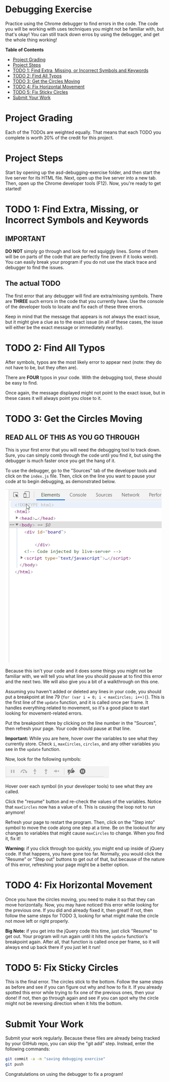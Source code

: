# Debugging Exercise
Practice using the Chrome debugger to find errors in the code. The code you will be working with uses techniques you might not be familiar with, but that's okay! You can still track down erros by using the debugger, and get the whole thing working!

**Table of Contents**
- [Project Grading](#project-grading)
- [Project Steps](#project-steps)
- [TODO 1: Find Extra, Missing, or Incorrect Symbols and Keywords](#todo-1-find-extra-missing-or-incorrect-symbols-and-keywords)
- [TODO 2: Find All Typos](#todo-2-find-all-typos)
- [TODO 3: Get the Circles Moving](#todo-3-get-the-circles-moving)
- [TODO 4: Fix Horizontal Movement](#todo-4-fix-horizontal-movement)
- [TODO 5: Fix Sticky Circles](#todo-5-fix-sticky-circles)
- [Submit Your Work](#submit-your-work)

# Project Grading
Each of the TODOs are weighted equally. That means that each TODO you complete is worth 20% of the credit for this project.

# Project Steps
Start by opening up the asd-debugging-exercise folder, and then start the live server for its HTML file. Next, open up the live server into a new tab. Then, open up the Chrome developer tools (F12). Now, you're ready to get started!

# TODO 1: Find Extra, Missing, or Incorrect Symbols and Keywords
## IMPORTANT 
**DO NOT** simply go through and look for red squiggly lines. Some of them will be on parts of the code that are perfectly fine (even if it looks weird). You can easily break your program if you do not use the stack trace and debugger to find the issues.

## The actual TODO

The first error that any debugger will find are extra/missing symbols. There are **THREE** such errors in the code that you currently have. Use the console of the developer tools to locate and fix each of these three errors.

Keep in mind that the message that appears is not always the exact issue, but it might give a clue as to the exact issue (in all of these cases, the issue will either be the exact message or immediately nearby).

# TODO 2: Find All Typos
After symbols, typos are the most likely error to appear next (note: they do not have to be, but they often are).

There are **FOUR** typos in your code. With the debugging tool, these should be easy to find.

Once again, the message displayed might not point to the exact issue, but in these cases it will always point you close to it.

# TODO 3: Get the Circles Moving

## READ ALL OF THIS AS YOU GO THROUGH

This is your first error that you will need the debugging tool to track down. Sure, you can simply comb through the code until you find it, but using the debugger is much faster once you get the hang of it.

To use the debugger, go to the "Sources" tab of the developer tools and click on the `index.js` file. Then, click on the line you want to pause your code at to begin debugging, as demonstrated below.

<img src="img/breakpoint.gif">

Because this isn't your code and it does some things you might not be familiar with, we will tell you what line you should pause at to find this error and the next two. We will also give you a bit of a walkthrough on this one.

Assuming you haven't added or deleted any lines in your code, you should put a breakpoint at line 79 (`for (var i = 0; i < maxCircles; i++){`). This is the first line of the `update` function, and it is called once per frame. It handles everything related to movement, so it's a good place to start looking for movement-related errors.

Put the breakpoint there by clicking on the line number in the "Sources", then refresh your page. Your code should pause at that line.

**Important:** While you are here, hover over the variables to see what they currently store. Check `i`, `maxCircles`, `circles`, and any other variables you see in the `update` function. 

Now, look for the following symbols:

<img src="img/panel.png">

Hover over each symbol (in your developer tools) to see what they are called. 

Click the "resume" button and re-check the values of the variables. Notice that `maxCircles` now has a value of `0`. This is causing the loop not to run anymore!

Refresh your page to restart the program. Then, click on the "Step into" symbol to move the code along one step at a time. Be on the lookout for any changes to variables that might cause `maxCircles` to change. When you find it, fix it!

**Warning:** if you click through too quickly, you might end up inside of jQuery code. If that happens, you have gone too far. Normally, you would click the "Resume" or "Step out" buttons to get out of that, but because of the nature of this error, refreshing your page might be a better option.

# TODO 4: Fix Horizontal Movement

Once you have the circles moving, you need to make it so that they can move horizontally. Now, you may have noticed this error while looking for the previous one. If you did and already fixed it, then great! If not, then follow the same steps for TODO 3, looking for what might make the circle not move left or right properly.

**Big Note:** if you get into the jQuery code this time, just click "Resume" to get out. Your program will run again until it hits the `update` function's breakpoint again. After all, that function is called once per frame, so it will always end up back there if you just let it run!

# TODO 5: Fix Sticky Circles

This is the final error. The circles stick to the bottom. Follow the same steps as before and see if you can figure out why and how to fix it. If you already spotted this error while trying to fix one of the previous ones, then your done! If not, then go through again and see if you can spot why the circle might not be reversing direction when it hits the bottom.

# Submit Your Work

Submit your work regularly. Because these files are already being tracked by your GitHub repo, you can skip the "git add" step. Instead, enter the following commands:

```bash
git commit -a -m "saving debugging exercise"
git push
```

Congratulations on using the debugger to fix a program!
